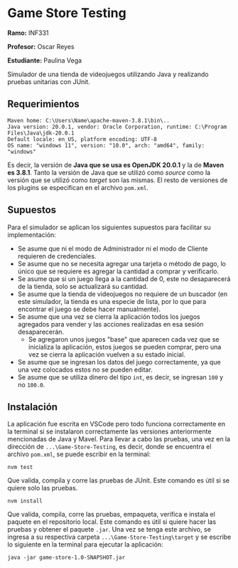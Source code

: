 # Game Store Testing

**Ramo:** INF331

**Profesor:** Oscar Reyes

**Estudiante:** Paulina Vega

Simulador de una tienda de videojuegos utilizando Java y realizando pruebas unitarias con JUnit.

## Requerimientos

```
Maven home: C:\Users\Name\apache-maven-3.8.1\bin\..
Java version: 20.0.1, vendor: Oracle Corporation, runtime: C:\Program Files\Java\jdk-20.0.1
Default locale: en_US, platform encoding: UTF-8
OS name: "windows 11", version: "10.0", arch: "amd64", family: "windows"
```
Es decir, la versión de **Java que se usa es OpenJDK 20.0.1** y la de **Maven es 3.8.1**. Tanto la versión de Java que se utilizó como _source_ como la versión que se utilizó como _target_ son las mismas. El resto de versiones de los plugins se especifican en el archivo `pom.xml`.

## Supuestos 

Para el simulador se aplican los siguientes supuestos para facilitar su implementación:
- Se asume que ni el modo de Administrador ni el modo de Cliente requieren de credenciales.
- Se asume que no se necesita agregar una tarjeta o método de pago, lo único que se requiere es agregar la cantidad a comprar y verificarlo.
- Se asume que si un juego llega a la cantidad de 0, este no desaparecerá de la tienda, solo se actualizará su cantidad.
- Se asume que la tienda de videojuegos no requiere de un buscador (en este simulador, la tienda es una especie de lista, por lo que para encontrar el juego se debe hacer manualmente).
- Se asume que una vez se cierra la aplicación todos los juegos agregados para vender y las acciones realizadas en esa sesión desaparecerán.
  - Se agregaron unos juegos "base" que aparecen cada vez que se inicializa la aplicación, estos juegos se pueden comprar, pero una vez se cierra la aplicación vuelven a su estado inicial.
- Se asume que se ingresan los datos del juego correctamente, ya que una vez colocados estos no se pueden editar.
- Se asume que se utiliza dinero del tipo `int`, es decir, se ingresan `100` y no `100.0`.

## Instalación

La aplicación fue escrita en VSCode pero todo funciona correctamente en la terminal si se instalaron correctamente las versiones anteriormente mencionadas de Java y Mavel. Para llevar a cabo las pruebas, una vez en la dirección de `...\Game-Store-Testing`, es decir, donde se encuentra el archivo `pom.xml`, se puede escribir en la terminal:

```
nvm test
```
Que valida, compila y corre las pruebas de JUnit. Este comando es útil si se quiere solo las pruebas.

```
nvm install
```
Que valida, compila, corre las pruebas, empaqueta, verifica e instala el paquete en el repositorio local. Este comando es útil si quiere hacer las pruebas y obtener el paquete `.jar`. Una vez se tenga este archivo, se ingresa a su respectiva carpeta `...\Game-Store-Testing\target` y se escribe lo siguiente en la terminal para ejecutar la aplicación:

```
java -jar game-store-1.0-SNAPSHOT.jar
```


